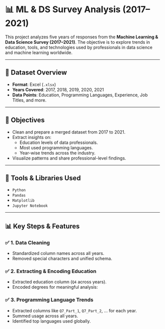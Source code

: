 # 📊 ML & DS Survey Analysis (2017–2021)

This project analyzes five years of responses from the **Machine Learning & Data Science Survey (2017–2021)**. The objective is to explore trends in education, tools, and technologies used by professionals in data science and machine learning worldwide.

---

## 📁 Dataset Overview

- **Format**: Excel (`.xlsx`)
- **Years Covered**: 2017, 2018, 2019, 2020, 2021
- **Data Points**: Education, Programming Languages, Experience, Job Titles, and more.

---

## 📌 Objectives

- Clean and prepare a merged dataset from 2017 to 2021.
- Extract insights on:
  - Education levels of data professionals.
  - Most used programming languages.
  - Year-wise trends across the industry.
- Visualize patterns and share professional-level findings.

---

## 🧰 Tools & Libraries Used

- `Python`
- `Pandas`
- `Matplotlib`
- `Jupyter Notebook`

---

## 📊 Key Steps & Features

### ✅ 1. Data Cleaning
- Standardized column names across all years.
- Removed special characters and unified schema.

### ✅ 2. Extracting & Encoding Education
- Extracted education column (`Q4` across years).
- Encoded degrees for meaningful analysis:


### ✅ 3. Programming Language Trends
- Extracted columns like `Q7_Part_1`, `Q7_Part_2`, ... for each year.
- Summed usage across all years.
- Identified top languages used globally.
